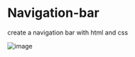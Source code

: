 # Navigation-bar
create a navigation bar with html and css


![image](https://user-images.githubusercontent.com/73079423/188337976-227a8e04-1a4b-49f5-816e-bcea0e814ad3.png)
